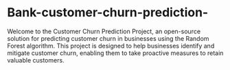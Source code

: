 # Bank-customer-churn-prediction-
Welcome to the Customer Churn Prediction Project, an open-source solution for predicting customer churn in businesses using the Random Forest algorithm. This project is designed to help businesses identify and mitigate customer churn, enabling them to take proactive measures to retain valuable customers.
